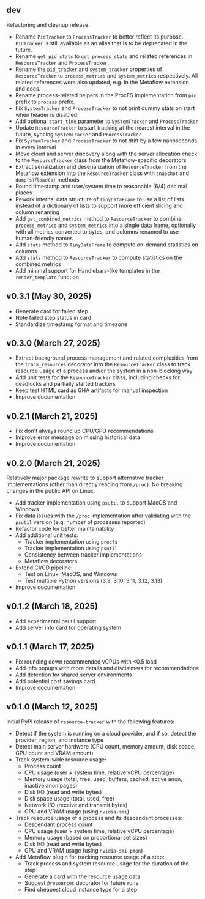 ## dev

Refactoring and cleanup release:

- Rename `PidTracker` to `ProcessTracker` to better reflect its purpose. `PidTracker` is still available as an alias that is to be deprecated in the future.
- Rename `get_pid_stats` to `get_process_stats` and related references in `ResourceTracker` and `ProcessTracker`.
- Rename the `pid_tracker` and `system_tracker` properties of `ResourceTracker` to `process_metrics` and `system_metrics` respectively. All related references were also updated, e.g. in the Metaflow extension and docs.
- Rename process-related helpers in the ProcFS implementation from `pid` prefix to `process` prefix.
- Fix `SystemTracker` and `ProcessTracker` to not print dummy stats on start when header is disabled
- Add optional `start_time` parameter to `SystemTracker` and `ProcessTracker`
- Update `ResourceTracker` to start tracking at the nearest interval in the future, syncing `SystemTracker` and `ProcessTracker`
- Fix `SystemTracker` and `ProcessTracker` to not drift by a few nanoseconds in every interval
- Move cloud and server discovery along with the server allocation check to the `ResourceTracker` class from the Metaflow-specific decorators
- Extract serialization and deserialization of `ResourceTracker` from the Metaflow extension into the `ResourceTracker` class with `snapshot` and `dump(s)`/`load(s)` methods
- Round timestamp and user/system time to reasonable (6/4) decimal places
- Rework internal data structure of `TinyDataFrame` to use a list of lists instead of a dictionary of lists to support more efficient slicing and column renaming
- Add `get_combined_metrics` method to `ResourceTracker` to combine `process_metrics` and `system_metrics` into a single data frame, optionally with all metrics converted to bytes, and columns renamed to use human-friendly names
- Add `stats` method to `TinyDataFrame` to compute on-demand statistics on columns
- Add `stats` method to `ResourceTracker` to compute statistics on the combined metrics
- Add minimal support for Handlebars-like templates in the `render_template` function

## v0.3.1 (May 30, 2025)

- Generate card for failed step
- Note failed step status in card
- Standardize timestamp format and timezone

## v0.3.0 (March 27, 2025)

- Extract background process management and related complexities from the `track_resources` decorator into the `ResourceTracker` class to track resource usage of a process and/or the system in a non-blocking way
- Add unit tests for the `ResourceTracker` class, including checks for deadlocks and partially started trackers
- Keep test HTML card as GHA artifacts for manual inspection
- Improve documentation

## v0.2.1 (March 21, 2025)

- Fix don't always round up CPU/GPU recommendations
- Improve error message on missing historical data
- Improve documentation

## v0.2.0 (March 21, 2025)

Relatively major package rewrite to support alternative tracker implementations (other than directly reading from `/proc`). No breaking changes in the public API on Linux.

- Add tracker implementation using `psutil` to support MacOS and Windows
- Fix data issues with the `/proc` implementation after validating with the `psutil` version (e.g. number of processes reported)
- Refactor code for better maintainability
- Add additional unit tests:
    - Tracker implementation using `procfs`
    - Tracker implementation using `psutil`
    - Consistency between tracker implementations
    - Metaflow decorators
- Extend CI/CD pipeline:
    - Test on Linux, MacOS, and Windows
    - Test multiple Python versions (3.9, 3.10, 3.11, 3.12, 3.13)
- Improve documentation

## v0.1.2 (March 18, 2025)

- Add experimental psutil support
- Add server info card for operating system

## v0.1.1 (March 17, 2025)

- Fix rounding down recommended vCPUs with <0.5 load
- Add info popups with more details and disclaimers for recommendations
- Add detection for shared server environments
- Add potential cost savings card
- Improve documentation

## v0.1.0 (March 12, 2025)

Initial PyPI release of `resource-tracker` with the following features:

- Detect if the system is running on a cloud provider, and if so, detect the provider, region, and instance type
- Detect main server hardware (CPU count, memory amount, disk space, GPU count and VRAM amount)
- Track system-wide resource usage:
    - Process count
    - CPU usage (user + system time, relative vCPU percentage)
    - Memory usage (total, free, used, buffers, cached, active anon, inactive anon pages)
    - Disk I/O (read and write bytes)
    - Disk space usage (total, used, free)
    - Network I/O (receive and transmit bytes)
    - GPU and VRAM usage (using `nvidia-smi`)
- Track resource usage of a process and its descendant processes:
    - Descendant process count
    - CPU usage (user + system time, relative vCPU percentage)
    - Memory usage (based on proportional set sizes)
    - Disk I/O (read and write bytes)
    - GPU and VRAM usage (using `nvidia-smi pmon`)
- Add Metaflow plugin for tracking resource usage of a step:
    - Track process and system resource usage for the duration of the step
    - Generate a card with the resource usage data
    - Suggest `@resources` decorator for future runs
    - Find cheapest cloud instance type for a step
